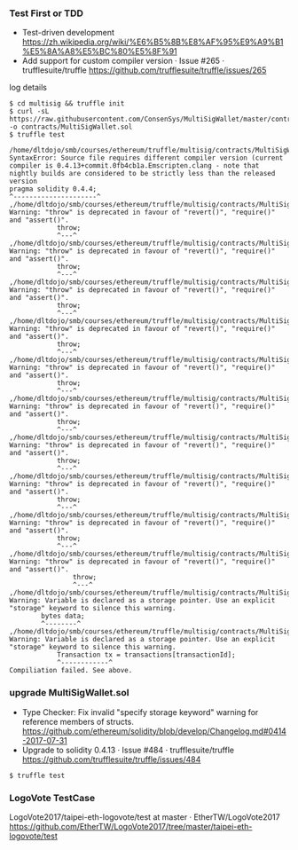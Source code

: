 ### Test First or TDD

* Test-driven development https://zh.wikipedia.org/wiki/%E6%B5%8B%E8%AF%95%E9%A9%B1%E5%8A%A8%E5%BC%80%E5%8F%91
* Add support for custom compiler version · Issue #265 · trufflesuite/truffle  https://github.com/trufflesuite/truffle/issues/265

log details

```
$ cd multisig && truffle init
$ curl -sL https://raw.githubusercontent.com/ConsenSys/MultiSigWallet/master/contracts/solidity/MultiSigWallet.sol -o contracts/MultiSigWallet.sol
$ truffle test

/home/dltdojo/smb/courses/ethereum/truffle/multisig/contracts/MultiSigWallet.sol:1:1: SyntaxError: Source file requires different compiler version (current compiler is 0.4.13+commit.0fb4cb1a.Emscripten.clang - note that nightly builds are considered to be strictly less than the released version
pragma solidity 0.4.4;
^---------------------^
,/home/dltdojo/smb/courses/ethereum/truffle/multisig/contracts/MultiSigWallet.sol:36:13: Warning: "throw" is deprecated in favour of "revert()", "require()" and "assert()".
            throw;
            ^---^
,/home/dltdojo/smb/courses/ethereum/truffle/multisig/contracts/MultiSigWallet.sol:42:13: Warning: "throw" is deprecated in favour of "revert()", "require()" and "assert()".
            throw;
            ^---^
,/home/dltdojo/smb/courses/ethereum/truffle/multisig/contracts/MultiSigWallet.sol:48:13: Warning: "throw" is deprecated in favour of "revert()", "require()" and "assert()".
            throw;
            ^---^
,/home/dltdojo/smb/courses/ethereum/truffle/multisig/contracts/MultiSigWallet.sol:54:13: Warning: "throw" is deprecated in favour of "revert()", "require()" and "assert()".
            throw;
            ^---^
,/home/dltdojo/smb/courses/ethereum/truffle/multisig/contracts/MultiSigWallet.sol:60:13: Warning: "throw" is deprecated in favour of "revert()", "require()" and "assert()".
            throw;
            ^---^
,/home/dltdojo/smb/courses/ethereum/truffle/multisig/contracts/MultiSigWallet.sol:66:13: Warning: "throw" is deprecated in favour of "revert()", "require()" and "assert()".
            throw;
            ^---^
,/home/dltdojo/smb/courses/ethereum/truffle/multisig/contracts/MultiSigWallet.sol:72:13: Warning: "throw" is deprecated in favour of "revert()", "require()" and "assert()".
            throw;
            ^---^
,/home/dltdojo/smb/courses/ethereum/truffle/multisig/contracts/MultiSigWallet.sol:78:13: Warning: "throw" is deprecated in favour of "revert()", "require()" and "assert()".
            throw;
            ^---^
,/home/dltdojo/smb/courses/ethereum/truffle/multisig/contracts/MultiSigWallet.sol:87:13: Warning: "throw" is deprecated in favour of "revert()", "require()" and "assert()".
            throw;
            ^---^
,/home/dltdojo/smb/courses/ethereum/truffle/multisig/contracts/MultiSigWallet.sol:111:17: Warning: "throw" is deprecated in favour of "revert()", "require()" and "assert()".
                throw;
                ^---^
,/home/dltdojo/smb/courses/ethereum/truffle/multisig/contracts/MultiSigWallet.sol:30:9: Warning: Variable is declared as a storage pointer. Use an explicit "storage" keyword to silence this warning.
        bytes data;
        ^--------^
,/home/dltdojo/smb/courses/ethereum/truffle/multisig/contracts/MultiSigWallet.sol:227:13: Warning: Variable is declared as a storage pointer. Use an explicit "storage" keyword to silence this warning.
            Transaction tx = transactions[transactionId];
            ^------------^
Compiliation failed. See above.

```

### upgrade MultiSigWallet.sol

* Type Checker: Fix invalid "specify storage keyword" warning for reference members of structs. https://github.com/ethereum/solidity/blob/develop/Changelog.md#0414-2017-07-31
* Upgrade to solidity 0.4.13 · Issue #484 · trufflesuite/truffle https://github.com/trufflesuite/truffle/issues/484

```
$ truffle test
```

### LogoVote TestCase

LogoVote2017/taipei-eth-logovote/test at master · EtherTW/LogoVote2017  https://github.com/EtherTW/LogoVote2017/tree/master/taipei-eth-logovote/test
